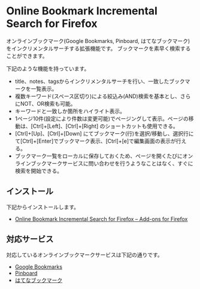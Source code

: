 # Online Bookmark Incremental Search for Firefox

オンラインブックマーク(Google Bookmarks, Pinboard, はてなブックマーク)をインクリメンタルサーチする拡張機能です。
ブックマークを素早く検索することができます。

下記のような機能を持っています。

* title、notes、tagsからインクリメンタルサーチを行い、一致したブックマークを一覧表示。
* 複数キーワード(スペース区切り)による絞込み(AND)検索を基本とし、さらにNOT、OR検索も可能。
* キーワードと一致しか箇所をハイライト表示。
* 1ページ10件(設定により件数は変更可能)でページングして表示。ページの移動は、[Ctrl]+[Left]、[Ctrl]+[Right] のショートカットも使用できる。
* [Ctrl]+[Up]、[Ctrl]+[Down] にてブックマーク(行)を選択/移動し、選択行にて[Ctrl]+[Enter]でブックマーク表示、[Ctrl]+[e]で編集画面の表示が行える。
* ブックマーク一覧をローカルに保存しておくため、ページを開くたびにオンラインブックマークサービスに問い合わせを行うようなことはなく、すぐに検索を開始できる。

## インストール

下記からインストールします。

* [Online Bookmark Incremental Search for Firefox – Add-ons for Firefox](https://addons.mozilla.org/firefox/addon/online-bookmark-inc-search/)

## 対応サービス

対応しているオンラインブックマークサービスは下記の通りです。

* [Google Bookmarks](https://www.google.com/bookmarks/)
* [Pinboard](https://pinboard.in/)
* [はてなブックマーク](http://b.hatena.ne.jp/)
